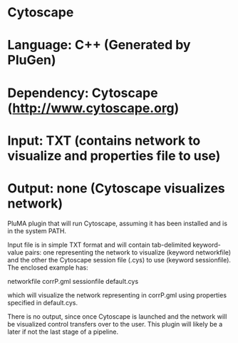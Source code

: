 # Cytoscape
# Language: C++ (Generated by PluGen)
# Dependency: Cytoscape (http://www.cytoscape.org)
# Input: TXT (contains network to visualize and properties file to use)
# Output: none (Cytoscape visualizes network)

PluMA plugin that will run Cytoscape, assuming it has been installed and is in
the system PATH.

Input file is in simple TXT format and will contain tab-delimited
keyword-value pairs: one representing the network to visualize (keyword networkfile)
and the other the Cytoscape session file (.cys) to use (keyword sessionfile).
The enclosed example has:

networkfile corrP.gml
sessionfile default.cys

which will visualize the network representing in corrP.gml using properties
specified in default.cys.

There is no output, since once Cytoscape is launched and the network will be visualized
control transfers over to the user.  This plugin will likely be a later if not the last
stage of a pipeline.

